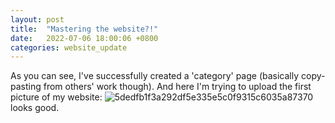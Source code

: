 ```yaml
---
layout: post
title:  "Mastering the website?!"
date:   2022-07-06 18:00:06 +0800
categories: website_update
---
```

As you can see, I've successfully created a 'category' page (basically copy-pasting from others' work though).
And here I'm trying to upload the first picture of my website:
![5dedfb1f3a292df5e335e5c0f9315c6035a87370](https://user-images.githubusercontent.com/60023638/177532544-b75b6af8-8d19-4431-91c0-e7973c44867a.jpg)
looks good.
